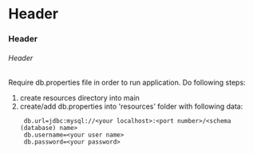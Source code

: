 
# Header
### Header
###### Header


Require db.properties file in order to run application.
Do following steps:
1. create resources directory into main
2. create/add db.properties into 'resources' folder with following data:
   ```
    db.url=jdbc:mysql://<your localhost>:<port number>/<schema (database) name>
    db.username=<your user name>
    db.password=<your password>
    ```
